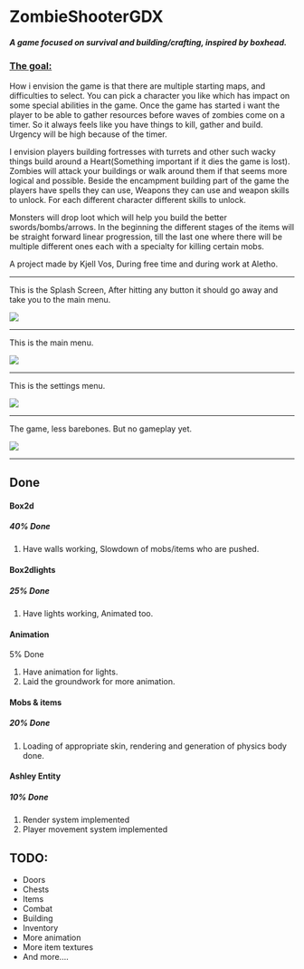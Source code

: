 # ZombieShooterGDX

##### A game focused on survival and building/crafting, inspired by boxhead.



### <u>The goal:</u>

How i envision the game is that there are multiple starting maps, and difficulties to select. You can pick a character you like which has impact on some special abilities in the game. Once the game has started i want the player to be able to gather resources before waves of zombies come on a timer. So it always feels like you have things to kill, gather and build. Urgency will be high because of the timer. 



I envision players building fortresses with turrets and other such wacky things build around a Heart(Something important if it dies the game is lost). Zombies will attack your buildings or walk around them if that seems more logical and possible.  Beside the encampment building part of the game the players have spells they can use, Weapons they can use and weapon skills to unlock. For each different character different skills to unlock.



Monsters will drop loot which will help you build the better swords/bombs/arrows.
In the beginning the different stages of the items will be straight forward linear progression, till the last one where there will be multiple different ones each with a specialty for killing certain mobs.



A project made by Kjell Vos, During free time and during work at Aletho.

------



This is the Splash Screen, After hitting any button it should go away and take you to the main menu.

![](https://i.imgur.com/i23E8L4.png)

------



This is the main menu.

![](https://i.imgur.com/VP7AVDy.png)

------



This is the settings menu.

![](https://i.imgur.com/DqJhM41.png)

------



The game, less barebones. But no gameplay yet.

![](https://i.imgur.com/zhRoAeB.png)

------



## **Done**

#### Box2d

##### **40**% Done

1. Have walls working, Slowdown of mobs/items who are pushed.



#### Box2dlights

##### 25% Done

1. Have lights working, Animated too.



#### Animation

5% Done

1. Have animation for lights.
2. Laid the groundwork for more animation.



#### Mobs & items

##### **20**% Done

1. Loading of appropriate skin, rendering and generation of physics body done.



#### Ashley Entity 

##### **10**% Done

1. Render system implemented
2. Player movement system implemented



## **TODO**:

- Doors
- Chests
- Items
- Combat
- Building
- Inventory
- More animation
- More item textures
- And more....

